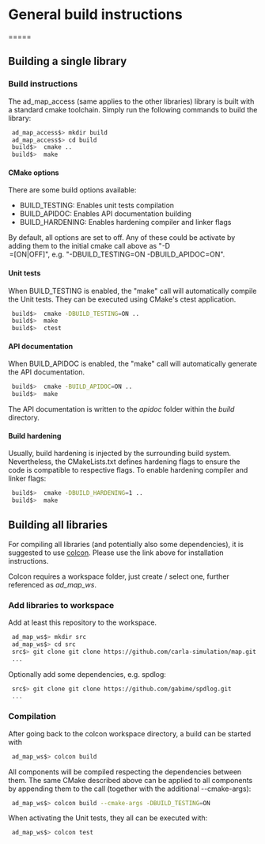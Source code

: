 # General build instructions
=====

## Building a single library

### Build instructions
The ad_map_access (same applies to the other libraries) library is built with a standard cmake toolchain. Simply run the following commands to build the library:
```bash
 ad_map_access$> mkdir build
 ad_map_access$> cd build
 build$>  cmake ..
 build$>  make
```
#### CMake options
There are some build options available:
 - BUILD_TESTING: Enables unit tests compilation
 - BUILD_APIDOC: Enables API documentation building
 - BUILD_HARDENING: Enables hardening compiler and linker flags

By default, all options are set to off. Any of these could be activate by adding them to the initial cmake call above as "-D<OPTION>=[ON|OFF]",
e.g. "-DBUILD_TESTING=ON -DBUILD_APIDOC=ON".

#### Unit tests
When BUILD_TESTING is enabled, the "make" call will automatically compile the Unit tests.
They can be executed using CMake's ctest application.
```bash
 build$>  cmake -DBUILD_TESTING=ON ..
 build$>  make
 build$>  ctest
```
#### API documentation
When BUILD_APIDOC is enabled, the "make" call will automatically generate the API documentation.
```bash
 build$>  cmake -BUILD_APIDOC=ON ..
 build$>  make
```
The API documentation is written to the _apidoc_ folder within the _build_ directory.

#### Build hardening
Usually, build hardening is injected by the surrounding build system. Nevertheless, the CMakeLists.txt defines
hardening flags to ensure the code is compatible to respective flags. To enable hardening compiler and linker flags:
```bash
 build$>  cmake -DBUILD_HARDENING=1 ..
 build$>  make
```

## Building all libraries
For compiling all libraries (and potentially also some dependencies), it is suggested to use [colcon](https://colcon.readthedocs.io/).
Please use the link above for installation instructions.

Colcon requires a workspace folder, just create / select one, further referenced as _ad_map_ws_.

### Add libraries to workspace
Add at least this repository to the workspace.
```bash
 ad_map_ws$> mkdir src
 ad_map_ws$> cd src
 src$> git clone git clone https://github.com/carla-simulation/map.git
 ...
```
Optionally add some dependencies, e.g. spdlog:
```bash
 src$> git clone git clone https://github.com/gabime/spdlog.git
 ...
```

### Compilation
After going back to the colcon workspace directory, a build can be started with
```bash
 ad_map_ws$> colcon build
```
All components will be compiled respecting the dependencies between them.
The same CMake described above can be applied to all components by appending them to the call (together with the additional --cmake-args):
```bash
 ad_map_ws$> colcon build --cmake-args -DBUILD_TESTING=ON
```
When activating the Unit tests, they all can be executed with:
```bash
 ad_map_ws$> colcon test
```
